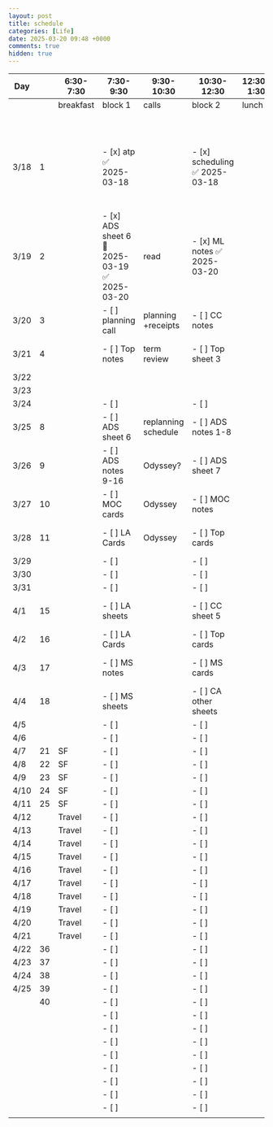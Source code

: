 ```yaml
---
layout: post
title: schedule
categories: [Life]
date: 2025-03-20 09:48 +0000
comments: true
hidden: true
---
```


| Day  |     | 6:30-7:30 | 7:30-9:30                                    | 9:30-10:30          | 10:30-12:30                   | 12:30-1:30 | 1:30-3:30                                                       | 3:30-4:30 | 4:30-6:30                     | 6:30-7:30 | 7:30-10:30 |
| ---- | --- | --------- | -------------------------------------------- | ------------------- | ----------------------------- | ---------- | --------------------------------------------------------------- | --------- | ----------------------------- | --------- | ---------- |
|      |     | breakfast | block 1                                      | calls               | block 2                       | lunch      | block 3                                                         | exercise  | block 4                       | dinner    | read       |
|      |     |           |                                              |                     |                               |            |                                                                 |           |                               |           | PAP        |
| 3/18 | 1   |           | - [x] atp ✅ 2025-03-18                       |                     | - [x] scheduling ✅ 2025-03-18 |            | - [x] scheduling<br>- [ ] Make model 📅 2025-03-18 ✅ 2025-03-18 |           |                               |           | PAP        |
| 3/19 | 2   |           | - [x] ADS sheet 6 📅 2025-03-19 ✅ 2025-03-20 | read                | - [x] ML notes ✅ 2025-03-20   |            | - [x] ML notes 5-10 ✅ 2025-03-20                                |           | - [x] basketball ✅ 2025-03-20 |           | PAP        |
| 3/20 | 3   |           | - [ ] planning call                          | planning +receipts  | - [ ] CC notes                |            | - [ ] Group house call                                          |           | - [ ] CC sheet 2              |           | PAP        |
| 3/21 | 4   |           | - [ ] Top notes                              | term review         | - [ ] Top sheet 3             |            | - [ ] CC notes 5-10                                             |           | - [ ]  CC sheet 3             |           | PAP        |
| 3/22 |     |           |                                              |                     |                               |            | - [ ]                                                           |           | - [ ]                         |           |            |
| 3/23 |     |           |                                              |                     |                               |            | - [ ]                                                           |           | - [ ]                         |           |            |
| 3/24 |     |           | - [ ]                                        |                     | - [ ]                         |            | - [ ]                                                           |           | - [ ]                         |           |            |
| 3/25 | 8   |           | - [ ] ADS sheet 6                            | replanning schedule | - [ ] ADS notes 1-8           |            | - [ ] CA notes 1,2                                              |           | - [ ] CA cards                |           | Odyssey    |
| 3/26 | 9   |           | - [ ] ADS notes 9-16                         | Odyssey?            | - [ ] ADS sheet 7             |            | - [ ] CA notes 3,4                                              |           | - [ ] CA sheet 3              |           | Odyssey    |
| 3/27 | 10  |           | - [ ] MOC cards                              | Odyssey             | - [ ] MOC notes               |            | - [ ] CC sheet 1                                                |           | - [ ] ML sheet 2              |           | Odyssey    |
| 3/28 | 11  |           | - [ ] LA Cards                               | Odyssey             | - [ ] Top cards               |            | - [ ] CC notes 11-15                                            |           | - [ ] CC sheet 4              |           | Odyssey    |
| 3/29 |     |           | - [ ]                                        |                     | - [ ]                         |            | - [ ]                                                           |           | - [ ]                         |           | Odyssey    |
| 3/30 |     |           | - [ ]                                        |                     | - [ ]                         |            | - [ ]                                                           |           | - [ ]                         |           | Odyssey    |
| 3/31 |     |           | - [ ]                                        |                     | - [ ]                         |            | - [ ]                                                           |           | - [ ]                         |           | Odyssey    |
| 4/1  | 15  |           | - [ ] LA sheets                              |                     | - [ ] CC sheet 5              |            | - [ ] ML 10-15 notes                                            |           | - [ ] ML sheet 3              |           |            |
| 4/2  | 16  |           | - [ ] LA Cards                               |                     | - [ ] Top cards               |            | - [ ] CC sheet 6                                                |           | - [ ] CC sheet 6              |           |            |
| 4/3  | 17  |           | - [ ] MS notes                               |                     | - [ ] MS cards                |            | - [ ] ML 15-20 notes                                            |           | - [ ] ML sheet 4              |           |            |
| 4/4  | 18  |           | - [ ] MS sheets                              |                     | - [ ] CA other sheets         |            | - [ ] Prob notes                                                |           | - [ ] Prob cards              |           |            |
| 4/5  |     |           | - [ ]                                        |                     | - [ ]                         |            | - [ ]                                                           |           | - [ ]                         |           |            |
| 4/6  |     |           | - [ ]                                        |                     | - [ ]                         |            | - [ ]                                                           |           | - [ ]                         |           |            |
| 4/7  | 21  | SF        | - [ ]                                        |                     | - [ ]                         |            | - [ ]                                                           |           | - [ ]                         |           |            |
| 4/8  | 22  | SF        | - [ ]                                        |                     | - [ ]                         |            | - [ ]                                                           |           | - [ ]                         |           |            |
| 4/9  | 23  | SF        | - [ ]                                        |                     | - [ ]                         |            | - [ ]                                                           |           | - [ ]                         |           |            |
| 4/10 | 24  | SF        | - [ ]                                        |                     | - [ ]                         |            | - [ ]                                                           |           | - [ ]                         |           |            |
| 4/11 | 25  | SF        | - [ ]                                        |                     | - [ ]                         |            | - [ ]                                                           |           | - [ ]                         |           |            |
| 4/12 |     | Travel    | - [ ]                                        |                     | - [ ]                         |            | - [ ]                                                           |           | - [ ]                         |           |            |
| 4/13 |     | Travel    | - [ ]                                        |                     | - [ ]                         |            | - [ ]                                                           |           | - [ ]                         |           |            |
| 4/14 |     | Travel    | - [ ]                                        |                     | - [ ]                         |            | - [ ]                                                           |           | - [ ]                         |           |            |
| 4/15 |     | Travel    | - [ ]                                        |                     | - [ ]                         |            | - [ ]                                                           |           | - [ ]                         |           |            |
| 4/16 |     | Travel    | - [ ]                                        |                     | - [ ]                         |            | - [ ]                                                           |           | - [ ]                         |           |            |
| 4/17 |     | Travel    | - [ ]                                        |                     | - [ ]                         |            | - [ ]                                                           |           | - [ ]                         |           |            |
| 4/18 |     | Travel    | - [ ]                                        |                     | - [ ]                         |            | - [ ]                                                           |           | - [ ]                         |           |            |
| 4/19 |     | Travel    | - [ ]                                        |                     | - [ ]                         |            | - [ ]                                                           |           | - [ ]                         |           |            |
| 4/20 |     | Travel    | - [ ]                                        |                     | - [ ]                         |            | - [ ]                                                           |           | - [ ]                         |           |            |
| 4/21 |     | Travel    | - [ ]                                        |                     | - [ ]                         |            | - [ ]                                                           |           | - [ ]                         |           |            |
| 4/22 | 36  |           | - [ ]                                        |                     | - [ ]                         |            | - [ ]                                                           |           | - [ ]                         |           |            |
| 4/23 | 37  |           | - [ ]                                        |                     | - [ ]                         |            | - [ ]                                                           |           | - [ ]                         |           |            |
| 4/24 | 38  |           | - [ ]                                        |                     | - [ ]                         |            | - [ ]                                                           |           | - [ ]                         |           |            |
| 4/25 | 39  |           | - [ ]                                        |                     | - [ ]                         |            | - [ ]                                                           |           | - [ ]                         |           |            |
|      | 40  |           | - [ ]                                        |                     | - [ ]                         |            | - [ ]                                                           |           | - [ ]                         |           |            |
|      |     |           | - [ ]                                        |                     | - [ ]                         |            | - [ ]                                                           |           | - [ ]                         |           |            |
|      |     |           | - [ ]                                        |                     | - [ ]                         |            | - [ ]                                                           |           | - [ ]                         |           |            |
|      |     |           | - [ ]                                        |                     | - [ ]                         |            | - [ ]                                                           |           | - [ ]                         |           |            |
|      |     |           | - [ ]                                        |                     | - [ ]                         |            | - [ ]                                                           |           | - [ ]                         |           |            |
|      |     |           | - [ ]                                        |                     | - [ ]                         |            | - [ ]                                                           |           | - [ ]                         |           |            |
|      |     |           | - [ ]                                        |                     | - [ ]                         |            | - [ ]                                                           |           | - [ ]                         |           |            |
|      |     |           | - [ ]                                        |                     | - [ ]                         |            | - [ ]                                                           |           | - [ ]                         |           |            |
|      |     |           | - [ ]                                        |                     | - [ ]                         |            | - [ ]                                                           |           | - [ ]                         |           |            |
|      |     |           |                                              |                     |                               |            |                                                                 |           |                               |           |            |
